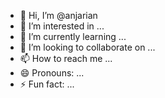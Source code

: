 - 👋 Hi, I’m @anjarian
- 👀 I’m interested in ...
- 🌱 I’m currently learning ...
- 💞️ I’m looking to collaborate on ...
- 📫 How to reach me ...
- 😄 Pronouns: ...
- ⚡ Fun fact: ...

<!---
anjarian/anjarian is a ✨ special ✨ repository because its `README.md` (this file) appears on your GitHub profile.
You can click the Preview link to take a look at your changes.
--->
